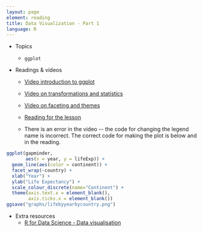 ```yaml
---
layout: page
element: reading
title: Data Visualization - Part 1
language: R
---
```


* Topics

  * `ggplot`

* Readings & videos
  * [Video introduction to ggplot](https://youtu.be/8Gew6UYqF0s)
  * [Video on transformations and statistics](https://youtu.be/jtaIvtvlGIQ)
  * [Video on faceting and themes](https://youtu.be/DB0kVWnk724)
  * [Reading for the lesson](http://swcarpentry.github.io/r-novice-gapminder/08-plot-ggplot2/) 

  * There is an error in the video -- the code for changing the legend name is incorrect. The correct code for making the plot is below and in the reading.

```r
ggplot(gapminder,
       aes(x = year, y = lifeExp)) + 
  geom_line(aes(color = continent)) + 
  facet_wrap(~country) + 
  xlab("Year") + 
  ylab("Life Expectancy") + 
  scale_colour_discrete(name="Continent") +
  theme(axis.text.x = element_blank(), 
        axis.ticks.x = element_blank())
ggsave("graphs/lifebyyearbycountry.png")
```

* Extra resources
  * [R for Data Science - Data visualisation](http://r4ds.had.co.nz/data-visualisation.html)